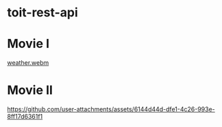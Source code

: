 # toit-rest-api





# Movie I
[weather.webm](https://github.com/user-attachments/assets/07172905-7f2b-4f62-ae97-89b6d4c27dc2)

# Movie II


https://github.com/user-attachments/assets/6144d44d-dfe1-4c26-993e-8ff17d6361f1

